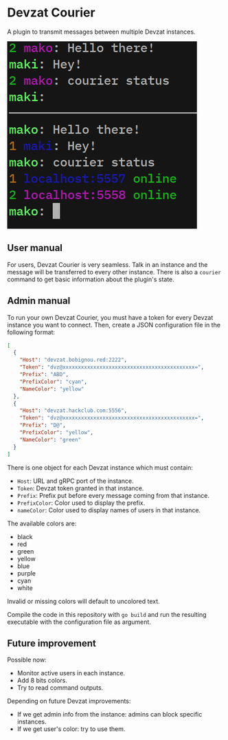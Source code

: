 # Devzat Courier

A plugin to transmit messages between multiple Devzat instances.

![Local test](https://github.com/Arkaeriit/devzat-courier/blob/master/demo.png?raw=true)

## User manual

For users, Devzat Courier is very seamless. Talk in an instance and the message will be transferred to every other instance. There is also a `courier` command to get basic information about the plugin's state.

## Admin manual

To run your own Devzat Courier, you must have a token for every Devzat instance you want to connect. Then, create a JSON configuration file in the following format:

```json
[
  {
    "Host": "devzat.bobignou.red:2222",
    "Token": "dvz@xxxxxxxxxxxxxxxxxxxxxxxxxxxxxxxxxxxxxxxxxxx=",
    "Prefix": "ABD",
    "PrefixColor": "cyan",
    "NameColor": "yellow"
  },
  {
    "Host": "devzat.hackclub.com:5556",
    "Token": "dvz@xxxxxxxxxxxxxxxxxxxxxxxxxxxxxxxxxxxxxxxxxxx=",
    "Prefix": "D@",
    "PrefixColor": "yellow",
    "NameColor": "green"
  }
]
```

There is one object for each Devzat instance which must contain:
* `Host`: URL and gRPC port of the instance.
* `Token`: Devzat token granted in that instance. 
* `Prefix`: Prefix put before every message coming from that instance.
* `PrefixColor`: Color used to display the prefix.
* `nameColor`: Color used to display names of users in that instance.

The available colors are:
* black
* red
* green
* yellow
* blue
* purple
* cyan
* white

Invalid or missing colors will default to uncolored text.

Compile the code in this repository with `go build` and run the resulting executable with the configuration file as argument.

## Future improvement

Possible now:
* Monitor active users in each instance.
* Add 8 bits colors.
* Try to read command outputs.

Depending on future Devzat improvements:
* If we get admin info from the instance: admins can block specific instances.
* If we get user's color: try to use them.

